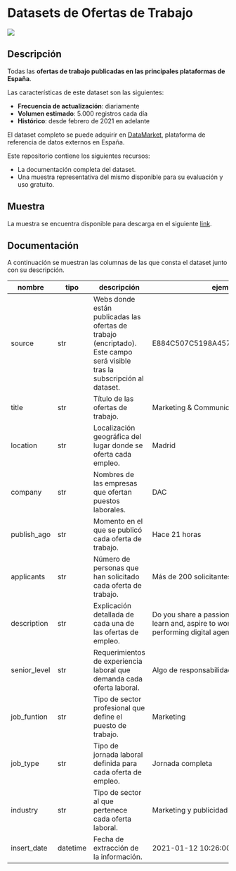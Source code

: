 # Datasets de Ofertas de Trabajo

<a href="https://datamarket.es">
  <img src="https://datamarket.es/media/banners/ofertas-de-trabajo-banner.png">
</a>

## Descripción

Todas las __ofertas de trabajo publicadas en las principales plataformas de España__.

Las características de este dataset son las siguientes:

* __Frecuencia de actualización__: diariamente
* __Volumen estimado__: 5.000 registros cada día
* __Histórico__: desde febrero de 2021 en adelante

El dataset completo se puede adquirir en [DataMarket](https://datamarket.es/#ofertas-de-trabajo-dataset), plataforma de referencia de datos externos en España. 

Este repositorio contiene los siguientes recursos:

* La documentación completa del dataset.
* Una muestra representativa del mismo disponible para su evaluación y uso gratuito.

## Muestra

La muestra se encuentra disponible para descarga en el siguiente [link](https://github.com/Data-Market/ofertas-de-trabajo/blob/main/ofertas-de-trabajo-sample.csv).

## Documentación
A continuación se muestran las columnas de las que consta el dataset junto con su descripción.

| nombre | tipo | descripción | ejemplo |
|--------|------|-------------|---------|
| source | str | Webs donde están publicadas las ofertas de trabajo (encriptado). Este campo será visible tras la subscripción al dataset. | E884C507C5198A4578A84498F7A323E2 |
| title | str | Título de las ofertas de trabajo. | Marketing & Communications Assistant |
| location | str | Localización geográfica del lugar donde se oferta cada empleo. | Madrid |
| company | str | Nombres de las empresas que ofertan puestos laborales. | DAC |
| publish_ago | str | Momento en el que se publicó cada oferta de trabajo. | Hace 21 horas |
| applicants | str | Número de personas que han solicitado cada oferta de trabajo. | Más de 200 solicitantes |
| description | str | Explicación detallada de cada una de las ofertas de empleo. | Do you share a passion for digital, love to learn and, aspire to work for a growing, top performing digital agency? Founded in |
| senior_level | str | Requerimientos de experiencia laboral que demanda cada oferta laboral. | Algo de responsabilidad |
| job_funtion | str | Tipo de sector profesional que define el puesto de trabajo. | Marketing |
| job_type | str | Tipo de jornada laboral definida para cada oferta de empleo. | Jornada completa |
| industry | str | Tipo de sector al que pertenece cada oferta laboral. | Marketing y publicidad |
| insert_date | datetime | Fecha de extracción de la información. | 2021-01-12 10:26:00 |
